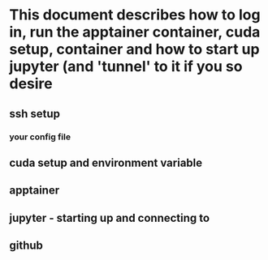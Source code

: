 # This document describes how to log in, run the apptainer container, cuda setup, container and how to start up jupyter (and 'tunnel' to it if you so desire


## ssh setup

### your config file

## cuda setup and environment variable

## apptainer

## jupyter - starting up and connecting to

## github





